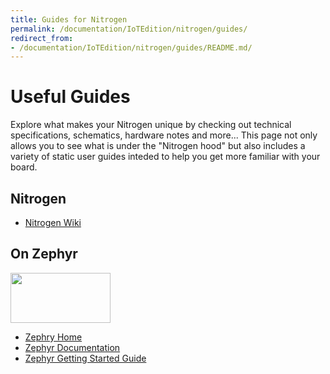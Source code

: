 ```yaml
---
title: Guides for Nitrogen
permalink: /documentation/IoTEdition/nitrogen/guides/
redirect_from:
- /documentation/IoTEdition/nitrogen/guides/README.md/
---
```

# Useful Guides

Explore what makes your Nitrogen unique by checking out technical specifications, schematics, hardware notes and more... This page not only allows you to see what is under the "Nitrogen hood" but also includes a variety of static user guides inteded to help you get more familiar with your board.

## Nitrogen

- [Nitrogen Wiki](https://wiki.zephyrproject.org/view/96B-Nitrogen)

## On Zephyr

<img src="https://github.com/96boards/documentation/blob/master/IoTEdition/nitrogen/additional-docs/images/images-logos/Zephyr_White.png?raw=true" data-canonical-src="https://github.com/96boards/documentation/blob/master/IoTEdition/nitrogen/additional-docs/images/images-logos/Zephyr_White.png?raw=true" width="160" height="80" />

- [Zephry Home](https://www.zephyrproject.org/)
- [Zephyr Documentation](https://www.zephyrproject.org/doc/)
- [Zephyr Getting Started Guide](https://www.zephyrproject.org/doc/getting_started/getting_started.html)
